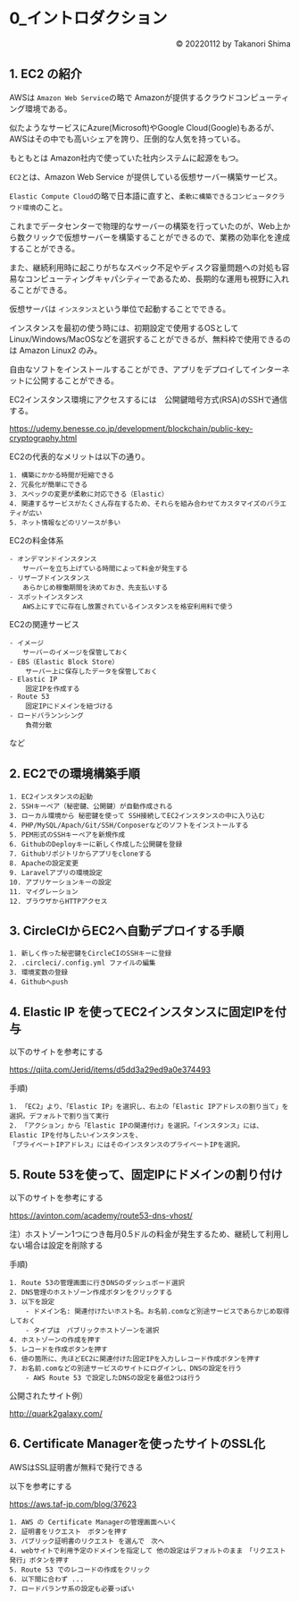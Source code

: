 # 0_イントロダクション

<p style='text-align: right;'> &copy; 20220112 by Takanori Shima </p>

## 1. EC2 の紹介

AWSは `Amazon Web Service`の略で Amazonが提供するクラウドコンピューティング環境である。

似たようなサービスにAzure(Microsoft)やGoogle Cloud(Google)もあるが、AWSはその中でも高いシェアを誇り、圧倒的な人気を持っている。

もともとは Amazon社内で使っていた社内システムに起源をもつ。

`EC2`とは、Amazon Web Service が提供している仮想サーバー構築サービス。

`Elastic Compute Cloud`の略で日本語に直すと、`柔軟に構築できるコンピュータクラウド環境`のこと。

これまでデータセンターで物理的なサーバーの構築を行っていたのが、Web上から数クリックで仮想サーバーを構築することができるので、業務の効率化を達成することができる。

また、継続利用時に起こりがちなスペック不足やディスク容量問題への対処も容易なコンピューティングキャパシティーであるため、長期的な運用も視野に入れることができる。

仮想サーバは `インスタンス`という単位で起動することでできる。 

インスタンスを最初の使う時には、初期設定で使用するOSとして Linux/Windows/MacOSなどを選択することができるが、無料枠で使用できるのは Amazon Linux2 のみ。

自由なソフトをインストールすることができ、アプリをデプロイしてインターネットに公開することができる。

EC2インスタンス環境にアクセスするには　公開鍵暗号方式(RSA)のSSHで通信する。

https://udemy.benesse.co.jp/development/blockchain/public-key-cryptography.html

EC2の代表的なメリットは以下の通り。

```
1. 構築にかかる時間が短縮できる
2. 冗長化が簡単にできる
3. スペックの変更が柔軟に対応できる（Elastic）
4. 関連するサービスがたくさん存在するため、それらを組み合わせてカスタマイズのバラエティが広い
5. ネット情報などのリソースが多い
```

EC2の料金体系
```
- オンデマンドインスタンス
　　サーバーを立ち上げている時間によって料金が発生する
- リザーブドインスタンス
　　あらかじめ稼働期間を決めておき、先支払いする
- スポットインスタンス
　　AWS上にすでに存在し放置されているインスタンスを格安利用料で使う
```

EC2の関連サービス
```
- イメージ
　　サーバーのイメージを保管しておく
- EBS（Elastic Block Store）
    サーバー上に保存したデータを保管しておく
- Elastic IP
    固定IPを作成する
- Route 53
    固定IPにドメインを紐づける
- ロードバランンシング
    負荷分散
```
など

## 2. EC2での環境構築手順

```
1. EC2インスタンスの起動
2. SSHキーペア（秘密鍵、公開鍵）が自動作成される
3. ローカル環境から 秘密鍵を使って SSH接続してEC2インスタンスの中に入り込む
4. PHP/MySQL/Apach/Git/SSH/Conposerなどのソフトをインストールする
5. PEM形式のSSHキーペアを新規作成
6. GithubのDeployキーに新しく作成した公開鍵を登録
7. Githubリポジトリからアプリをcloneする
8. Apacheの設定変更
9. Laravelアプリの環境設定
10. アプリケーションキーの設定
11. マイグレーション
12. ブラウザからHTTPアクセス
```

## 3. CircleCIからEC2へ自動デプロイする手順
```
1. 新しく作った秘密鍵をCircleCIのSSHキーに登録
2. .circleci/.config.yml ファイルの編集
3. 環境変数の登録
4. Githubへpush
```

## 4. Elastic IP を使ってEC2インスタンスに固定IPを付与

以下のサイトを参考にする

https://qiita.com/Jerid/items/d5dd3a29ed9a0e374493

手順)
```
1. 「EC2」より、「Elastic IP」を選択し、右上の「Elastic IPアドレスの割り当て」を選択。デフォルトで割り当て実行
2. 「アクション」から「Elastic IPの関連付け」を選択。「インスタンス」には、Elastic IPを付与したいインスタンスを、
「プライベートIPアドレス」にはそのインスタンスのプライベートIPを選択。
```

## 5. Route 53を使って、固定IPにドメインの割り付け

以下のサイトを参考にする

https://avinton.com/academy/route53-dns-vhost/

注）ホストゾーン1つにつき毎月0.5ドルの料金が発生するため、継続して利用しない場合は設定を削除する

手順)
```
1. Route 53の管理画面に行きDNSのダッシュボード選択
2. DNS管理のホストゾーン作成ボタンをクリックする
3. 以下を設定
    - ドメイン名: 関連付けたいホスト名。お名前.comなど別途サービスであらかじめ取得しておく
    - タイプは　パブリックホストゾーンを選択
4. ホストゾーンの作成を押す
5. レコードを作成ボタンを押す
6. 値の箇所に、先ほどEC2に関連付けた固定IPを入力しレコード作成ボタンを押す
7. お名前.comなどの別途サービスのサイトにログインし、DNSの設定を行う
    - AWS Route 53 で設定したDNSの設定を最低2つは行う
```

公開されたサイト例）

http://quark2galaxy.com/

## 6. Certificate Managerを使ったサイトのSSL化

AWSはSSL証明書が無料で発行できる

以下を参考にする

https://aws.taf-jp.com/blog/37623

```
1. AWS の Certificate Managerの管理画面へいく
2. 証明書をリクエスト　ボタンを押す
3. パブリック証明書のリクエスト を選んで　次へ
4. webサイトで利用予定のドメインを指定して 他の設定はデフォルトのまま　「リクエスト発行」ボタンを押す
5. Route 53 でのレコードの作成をクリック
6. 以下間に合わず ... 
7. ロードバランサ系の設定も必要っぽい
```
